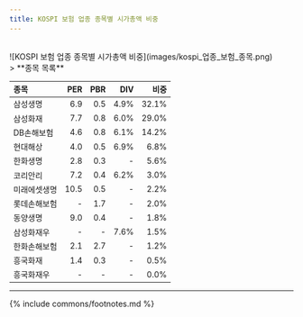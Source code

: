 ```yaml
---
title: KOSPI 보험 업종 종목별 시가총액 비중
---
```

<br>
![KOSPI 보험 업종 종목별 시가총액 비중](images/kospi_업종_보험_종목.png)

<br>
> **종목 목록<a id="list"></a>**

| **종목** | **PER** | **PBR** | **DIV** | **비중** |
| :------- | ------: | ------: | ------: | -------: |
| 삼성생명 | 6.9 | 0.5 | 4.9% | 32.1% |
| 삼성화재 | 7.7 | 0.8 | 6.0% | 29.0% |
| DB손해보험 | 4.6 | 0.8 | 6.1% | 14.2% |
| 현대해상 | 4.0 | 0.5 | 6.9% | 6.8% |
| 한화생명 | 2.8 | 0.3 | - | 5.6% |
| 코리안리 | 7.2 | 0.4 | 6.2% | 3.0% |
| 미래에셋생명 | 10.5 | 0.5 | - | 2.2% |
| 롯데손해보험 | - | 1.7 | - | 2.0% |
| 동양생명 | 9.0 | 0.4 | - | 1.8% |
| 삼성화재우 | - | - | 7.6% | 1.5% |
| 한화손해보험 | 2.1 | 2.7 | - | 1.2% |
| 흥국화재 | 1.4 | 0.3 | - | 0.5% |
| 흥국화재우 | - | - | - | 0.0% |

---
{% include commons/footnotes.md %}